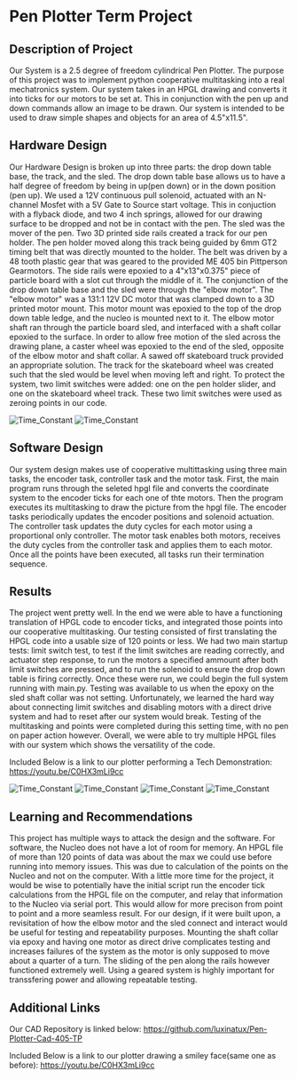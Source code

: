 # Pen Plotter Term Project
## **Description of Project**
Our System is a 2.5 degree of freedom cylindrical Pen Plotter. The purpose of this project was to implement python cooperative multitasking into a real mechatronics system. Our system takes in an HPGL drawing and converts it into ticks for our motors to be set at. This in conjunction with the pen up and down commands allow an image to be drawn. Our system is intended to be used to draw simple shapes and objects for an area of 4.5"x11.5".  

## **Hardware Design**
Our Hardware Design is broken up into three parts: the drop down table base, the track, and the sled. The drop down table base allows us to have a half degree of freedom by being in up(pen down) or in the down position (pen up). We used a 12V continuous pull solenoid, actuated with an N-channel Mosfet with a 5V Gate to Source start voltage. This in conjuction with a flyback diode, and two 4 inch springs, allowed for our drawing surface to be dropped and not be in contact with the pen. The sled was the mover of the pen. Two 3D printed side rails created a track for our pen holder. The pen holder moved along this track being guided by 6mm GT2 timing belt that was directly mounted to the holder. The belt was driven by a 48 tooth plastic gear that was geared to the provided ME 405 bin Pittperson Gearmotors. The side rails were epoxied to a 4"x13"x0.375" piece of particle board with a slot cut through the middle of it. The conjunction of the drop down table base and the sled were through the "elbow motor". The "elbow motor" was a 131:1 12V DC motor that was clamped down to a 3D printed motor mount. This motor mount was epoxied to the top of the drop down table ledge, and the nucleo is mounted next to it. The elbow motor shaft ran through the particle board sled, and interfaced with a shaft collar epoxied to the surface. In order to allow free motion of the sled across the drawing plane, a caster wheel was epoxied to the end of the sled, opposite of the elbow motor and shaft collar. A sawed off skateboard truck provided an appropriate solution. The track for the skateboard wheel was created such that the sled would be level when moving left and right. To protect the system, two limit switches were added: one on the pen holder slider, and one on the skateboard wheel track. These two limit switches were used as zeroing points in our code.

![Time_Constant](full_sys3.jpg)
![Time_Constant](springs3.jpg)

## **Software Design**
Our system design makes use of cooperative multittasking using three main tasks, the encoder task, controller task and the motor task. First, the main program runs through the seleted hpgl file and converts the coordinate system to the encoder ticks for each one of thte motors. Then the program executes its multitasking to draw the picture from the hpgl file. The encoder tasks periodically updates the encoder positions and solenoid actuation. The controller task updates the duty cycles for each motor using a proportional only controller. The motor task enables both motors, receives the duty cycles from the controller task and applies them to each motor. Once all the points have been executed, all tasks run their termination sequence. 

## **Results**
The project went pretty well. In the end we were able to have a functioning translation of HPGL code to encoder ticks, and integrated those points into our cooperative multitasking. Our testing consisted of first translating the HPGL code into a usable size of 120 points or less. We had two main startup tests: limit switch test, to test if the limit switches are reading correctly, and actuator step response, to run the motors a specified ammount after both limit switches are pressed, and to run the solenoid to ensure the drop down table is firing correctly. Once these were run, we could begin the full system running with main.py. Testing was available to us when the epoxy on the sled shaft collar was not setting. Unfortunately, we learned the hard way about connecting limit switches and disabling motors with a direct drive system and had to reset after our system would break. Testing of the multitasking and points were completed during this setting time, with no pen on paper action however. Overall, we were able to try multiple HPGL files with our system which shows the versatility of the code.

Included Below is a link to our plotter performing a Tech Demonstration: 
https://youtu.be/C0HX3mLi9cc

![Time_Constant](full_inact3.png)
![Time_Constant](pen_upclose2.jpg)
![Time_Constant](underneath2.jpg)
![Time_Constant](no_pen2.jpg)


## **Learning and Recommendations**
This project has multiple ways to attack the design and the software. For software, the Nucleo does not have a lot of room for memory. An HPGL file of more than 120 points of data was about the max we could use before running into memory issues. This was due to calculation of the points on the Nucleo and not on the computer. With a little more time for the project, it would be wise to potentially have the initial script run the encoder tick calculations from the HPGL file on the computer, and relay that information to the Nucleo via serial port. This would allow for more precison from point to point and a more seamless result. For our design, if it were built upon, a revisitation of how the elbow motor and the sled connect and interact would be useful for testing and repeatability purposes. Mounting the shaft collar via epoxy and having one motor as direct drive complicates testing and increases failures of the system as the motor is only supposed to move about a quarter of a turn. The sliding of the pen along the rails however functioned extremely well. Using a geared system is highly important for transsfering power and allowing repeatable testing. 

## **Additional Links**
Our CAD Repository is linked below:
https://github.com/luxinatux/Pen-Plotter-Cad-405-TP

Included Below is a link to our plotter drawing a smiley face(same one as before): 
https://youtu.be/C0HX3mLi9cc


